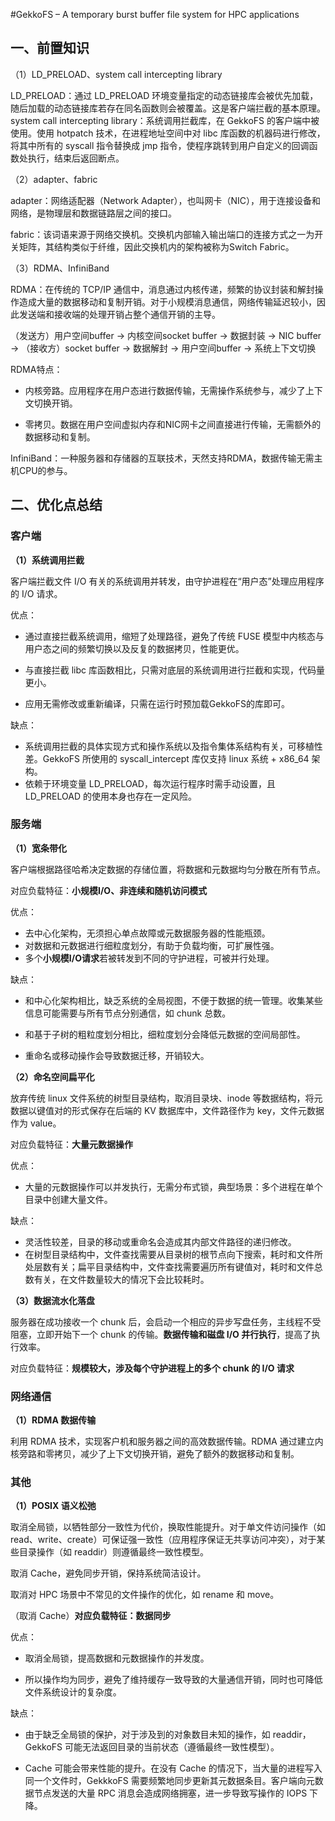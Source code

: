 #GekkoFS – A temporary burst buffer file system for HPC applications

## 一、前置知识

（1）LD_PRELOAD、system call intercepting library

LD_PRELOAD：通过 LD_PRELOAD 环境变量指定的动态链接库会被优先加载，随后加载的动态链接库若存在同名函数则会被覆盖。这是客户端拦截的基本原理。
system call intercepting library：系统调用拦截库，在 GekkoFS 的客户端中被使用。使用 hotpatch 技术，在进程地址空间中对 libc 库函数的机器码进行修改，将其中所有的 syscall 指令替换成 jmp 指令，使程序跳转到用户自定义的回调函数处执行，结束后返回断点。

（2）adapter、fabric

adapter：网络适配器（Network Adapter），也叫网卡（NIC），用于连接设备和网络，是物理层和数据链路层之间的接口。

fabric：该词语来源于网络交换机。交换机内部输入输出端口的连接方式之一为开关矩阵，其结构类似于纤维，因此交换机内的架构被称为Switch Fabric。

（3）RDMA、InfiniBand

RDMA：在传统的 TCP/IP 通信中，消息通过内核传递，频繁的协议封装和解封操作造成大量的数据移动和复制开销。对于小规模消息通信，网络传输延迟较小，因此发送端和接收端的处理开销占整个通信开销的主导。

（发送方）用户空间buffer -> 内核空间socket buffer -> 数据封装 -> NIC buffer -> （接收方）socket buffer -> 数据解封 -> 用户空间buffer -> 系统上下文切换

RDMA特点：

+ 内核旁路。应用程序在用户态进行数据传输，无需操作系统参与，减少了上下文切换开销。

+ 零拷贝。数据在用户空间虚拟内存和NIC网卡之间直接进行传输，无需额外的数据移动和复制。

InfiniBand：一种服务器和存储器的互联技术，天然支持RDMA，数据传输无需主机CPU的参与。

## 二、优化点总结

### 客户端

**（1）系统调用拦截**

客户端拦截文件 I/O 有关的系统调用并转发，由守护进程在“用户态”处理应用程序的 I/O 请求。

优点：

+ 通过直接拦截系统调用，缩短了处理路径，避免了传统 FUSE 模型中内核态与用户态之间的频繁切换以及反复的数据拷贝，性能更优。
+ 与直接拦截 libc 库函数相比，只需对底层的系统调用进行拦截和实现，代码量更小。

+ 应用无需修改或重新编译，只需在运行时预加载GekkoFS的库即可。

缺点：

+ 系统调用拦截的具体实现方式和操作系统以及指令集体系结构有关，可移植性差。GekkoFS 所使用的 syscall_intercept 库仅支持 linux 系统 + x86_64 架构。
+ 依赖于环境变量 LD_PRELOAD，每次运行程序时需手动设置，且 LD_PRELOAD 的使用本身也存在一定风险。

### 服务端

**（1）宽条带化**

客户端根据路径哈希决定数据的存储位置，将数据和元数据均匀分散在所有节点。

对应负载特征：**小规模I/O、非连续和随机访问模式**

优点：

+ 去中心化架构，无须担心单点故障或元数据服务器的性能瓶颈。
+ 对数据和元数据进行细粒度划分，有助于负载均衡，可扩展性强。
+ 多个**小规模I/O请求**若被转发到不同的守护进程，可被并行处理。

缺点：

+ 和中心化架构相比，缺乏系统的全局视图，不便于数据的统一管理。收集某些信息可能需要与所有节点分别通信，如 chunk 总数。

+ 和基于子树的粗粒度划分相比，细粒度划分会降低元数据的空间局部性。

+ 重命名或移动操作会导致数据迁移，开销较大。

**（2）命名空间扁平化**

放弃传统 linux 文件系统的树型目录结构，取消目录块、inode 等数据结构，将元数据以键值对的形式保存在后端的 KV 数据库中，文件路径作为 key，文件元数据作为 value。

对应负载特征：**大量元数据操作**

优点：

+ 大量的元数据操作可以并发执行，无需分布式锁，典型场景：多个进程在单个目录中创建大量文件。

缺点：

+ 灵活性较差，目录的移动或重命名会造成其内部文件路径的递归修改。
+ 在树型目录结构中，文件查找需要从目录树的根节点向下搜索，耗时和文件所处层数有关；扁平目录结构中，文件查找需要遍历所有键值对，耗时和文件总数有关，在文件数量较大的情况下会比较耗时。

**（3）数据流水化落盘**

服务器在成功接收一个 chunk 后，会启动一个相应的异步写盘任务，主线程不受阻塞，立即开始下一个 chunk 的传输。**数据传输和磁盘 I/O 并行执行**，提高了执行效率。

对应负载特征：**规模较大，涉及每个守护进程上的多个 chunk 的 I/O 请求**

### 网络通信

**（1）RDMA 数据传输**

利用 RDMA 技术，实现客户机和服务器之间的高效数据传输。RDMA 通过建立内核旁路和零拷贝，减少了上下文切换开销，避免了额外的数据移动和复制。

### 其他

**（1）POSIX 语义松弛**

取消全局锁，以牺牲部分一致性为代价，换取性能提升。对于单文件访问操作（如 read、write、create）可保证强一致性（应用程序保证无共享访问冲突），对于某些目录操作（如 readdir）则遵循最终一致性模型。

取消 Cache，避免同步开销，保持系统简洁设计。

取消对 HPC 场景中不常见的文件操作的优化，如 rename 和 move。

（取消 Cache）**对应负载特征：数据同步**

优点：

+ 取消全局锁，提高数据和元数据操作的并发度。

+ 所以操作均为同步，避免了维持缓存一致导致的大量通信开销，同时也可降低文件系统设计的复杂度。

缺点：

+ 由于缺乏全局锁的保护，对于涉及到的对象数目未知的操作，如 readdir，GekkoFS 可能无法返回目录的当前状态（遵循最终一致性模型）。

+ Cache 可能会带来性能的提升。在没有 Cache 的情况下，当大量的进程写入同一个文件时，GekkkoFS 需要频繁地同步更新其元数据条目。客户端向元数据节点发送的大量 RPC 消息会造成网络拥塞，进一步导致写操作的 IOPS 下降。
